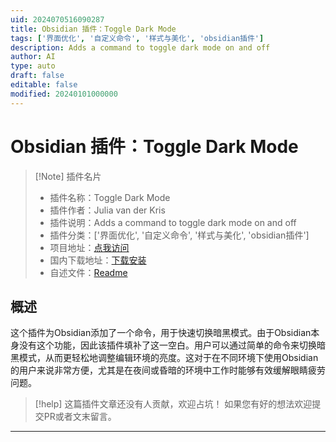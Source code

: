 ```yaml
---
uid: 2024070516090287
title: Obsidian 插件：Toggle Dark Mode
tags: ['界面优化', '自定义命令', '样式与美化', 'obsidian插件']
description: Adds a command to toggle dark mode on and off
author: AI
type: auto
draft: false
editable: false
modified: 20240101000000
---
```


# Obsidian 插件：Toggle Dark Mode

> [!Note] 插件名片
> - 插件名称：Toggle Dark Mode
> - 插件作者：Julia van der Kris
> - 插件说明：Adds a command to toggle dark mode on and off
> - 插件分类：['界面优化', '自定义命令', '样式与美化', 'obsidian插件']
> - 项目地址：[点我访问](https://github.com/juliavdkris/obsidian-toggle-dark-mode)
> - 国内下载地址：[下载安装](https://pkmer.cn/products/plugin/pluginMarket/?toggle-dark-mode)
> - 自述文件：[Readme](https://ghproxy.net/https://raw.githubusercontent.com/juliavdkris/obsidian-toggle-dark-mode/main/README.md)



## 概述

这个插件为Obsidian添加了一个命令，用于快速切换暗黑模式。由于Obsidian本身没有这个功能，因此该插件填补了这一空白。用户可以通过简单的命令来切换暗黑模式，从而更轻松地调整编辑环境的亮度。这对于在不同环境下使用Obsidian的用户来说非常方便，尤其是在夜间或昏暗的环境中工作时能够有效缓解眼睛疲劳问题。


> [!help] 
> 这篇插件文章还没有人贡献，欢迎占坑！
> 如果您有好的想法欢迎提交PR或者文末留言。
> 

---



